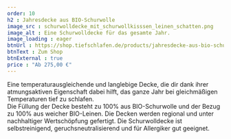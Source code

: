 ```yaml
---
order: 10
h2 : Jahresdecke aus BIO-Schurwolle
image_src : schurwolldecke_mit_schurwollkisssen_leinen_schatten.png
image_alt : Eine Schurwolldecke für das gesamte Jahr.
image_loading : eager
btnUrl : https://shop.tiefschlafen.de/products/jahresdecke-aus-bio-schurwolle
btnText : Zum Shop
btnExternal : true
price : "Ab 275,00 €"
---
```

Eine temperaturausgleichende und langlebige Decke, die dir dank ihrer atmungsaktiven Eigenschaft dabei hilft, das ganze Jahr bei gleichmäßigen Temperaturen tief zu schlafen.  
Die Füllung der Decke besteht zu 100% aus BIO-Schurwolle und der Bezug zu 100% aus weicher BIO-Leinen. Die Decken werden regional und unter nachhaltiger Wertschöpfung gefertigt. 
Die Schurwolldecke ist selbstreinigend, geruchsneutralisierend und für Allergiker gut geeignet.
